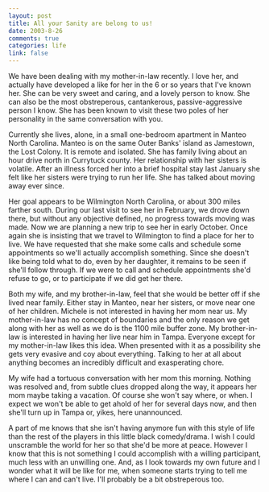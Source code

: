 ```yaml
--- 
layout: post
title: All your Sanity are belong to us!
date: 2003-8-26
comments: true
categories: life
link: false
---
```

We have been dealing with my mother-in-law recently. I love her, and actually have developed a like for her in the 6 or so years that I've known her. She can be very sweet and caring, and a lovely person to know. She can also be the most obstreperous, cantankerous, passive-aggressive person I know. She has been known to visit these two poles of her personality in the same conversation with you.

Currently she lives, alone, in a small one-bedroom apartment in Manteo North Carolina. Manteo is on the same Outer Banks' island as Jamestown, the Lost Colony. It is remote and isolated. She has family living about an hour drive north in Currytuck county. Her relationship with her sisters is volatile. After an illness forced her into a brief hospital stay last January she felt like her sisters were trying to run her life. She has talked about moving away ever since.

Her goal appears to be Wilmington North Carolina, or about 300 miles farther south. During our last visit to see her in February, we drove down there, but without any objective defined, no progress towards moving was made. Now we are planning a new trip to see her in early October. Once again she is insisting that we travel to Wilmington to find a place for her to live. We have requested that she make some calls and schedule some appointments so we'll actually accomplish something. Since she doesn't like being told what to do, even by her daughter, it remains to be seen if she'll follow through. If we were to call and schedule appointments she'd refuse to go, or to participate if we did get her there.

Both my wife, and my brother-in-law, feel that she would be better off if she lived near family. Either stay in Manteo, near her sisters, or move near one of her children. Michele is not interested in having her mom near us. My mother-in-law has no concept of boundaries and the only reason we get along with her as well as we do is the 1100 mile buffer zone. My brother-in-law is interested in having her live near him in Tampa. Everyone except for my mother-in-law likes this idea. When presented with it as a possibility she gets very evasive and coy about everything. Talking to her at all about anything becomes an incredibly difficult and exasperating chore.

My wife had a tortuous conversation with her mom this morning. Nothing was resolved and, from subtle clues dropped along the way, it appears her mom maybe taking a vacation. Of course she won't say where, or when. I expect we won't be able to get ahold of her for several days now, and then she'll turn up in Tampa or, yikes, here unannounced.

A part of me knows that she isn't having anymore fun with this style of life than the rest of the players in this little black comedy/drama. I wish I could unscramble the world for her so that she'd be more at peace. However I know that this is not something I could accomplish with a willing participant, much less with an unwilling one. And, as I look towards my own future and I wonder what it will be like for me, when someone starts trying to tell me where I can and can't live. I'll probably be a bit obstreperous too.


